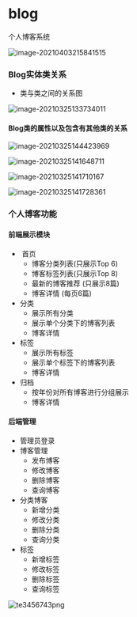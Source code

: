 # blog
个人博客系统

![image-20210403215841515](https://i.loli.net/2021/04/03/STCVGM7kDPurflU.png)

###  Blog实体类关系

* 类与类之间的关系图

![image-20210325133734011](https://i.loli.net/2021/03/25/vf8HDbOh6WcAJiL.png)

####  Blog类的属性以及包含有其他类的关系



![image-20210325144423969](https://i.loli.net/2021/03/25/hEqvCAGuyaPpYwT.png)

![image-20210325141648711](https://i.loli.net/2021/04/03/qUYFnk561JMIzCf.png)

![image-20210325141710167](https://i.loli.net/2021/03/25/Pk31nqdmLr4z8oW.png)



![image-20210325141728361](https://i.loli.net/2021/03/25/cjF1lk4a3eKfVHp.png)



### 个人博客功能

#### 前端展示模块

* ​	首页 
  * 博客分类列表(只展示Top 6)
  * 博客标签列表(只展示Top 8)
  * 最新的博客推荐 (只展示8篇)
  * 博客详情 (每页6篇)
* 分类
  * 展示所有分类
  * 展示单个分类下的博客列表
  * 博客详情
* 标签
  * 展示所有标签
  * 展示单个标签下的博客列表
  * 博客详情
* 归档
  * 按年份对所有博客进行分组展示
  * 博客详情

#### 后端管理

* 管理员登录
* 博客管理
  * 发布博客
  * 修改博客
  * 删除博客
  * 查询博客
* 分类博客
  * 新增分类
  * 修改分类
  * 删除分类
  * 查询分类
* 标签
  * 新增标签
  * 修改标签
  * 删除标签
  * 查询标签

![te3456743png](https://i.loli.net/2021/04/03/lEJLFQ6socjmqAu.png)


